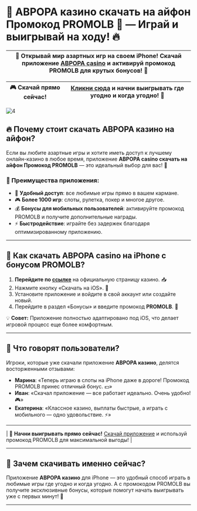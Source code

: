 # 📱 АВРОРА казино скачать на айфон Промокод PROMOLB 🎰 — Играй и выигрывай на ходу! 🔥

| 🚀 Открывай мир азартных игр на своем iPhone! Скачай приложение [АВРОРА casino](https://10trafic-stat2.com/click/668546566bcc6313411604c7/6766/15114/subaccount?promocode=PROMOLB) и активируй промокод PROMOLB для крутых бонусов! 🎁 |
|---------------------------------------------------------------------------------------------------------------|

| 🎮 **Скачай прямо сейчас!** | [Кликни сюда](https://10trafic-stat2.com/click/668546566bcc6313411604c7/6766/15114/subaccount?promocode=PROMOLB) и начни выигрывать где угодно и когда угодно! 🎉 |
|-----------------------------|---------------------------------------------------------------------------------------------------------------|

![4](https://github.com/user-attachments/assets/8ad4be35-ab74-4061-820c-b63567e21c52)

## 🔥 Почему стоит скачать АВРОРА казино на айфон?

Если вы любите азартные игры и хотите иметь доступ к лучшему онлайн-казино в любое время, приложение **АВРОРА casino скачать на айфон Промокод PROMOLB** — это идеальный выбор для вас! 🎲

### 📲 Преимущества приложения:

- 🌟 **Удобный доступ**: все любимые игры прямо в вашем кармане.
- 🎮 **Более 1000 игр**: слоты, рулетка, покер и многое другое.
- 💰 **Бонусы для мобильных пользователей**: активируйте промокод PROMOLB и получите дополнительные награды.
- ⚡ **Быстродействие**: играйте без задержек благодаря оптимизированному приложению.

---

## 🎁 Как скачать АВРОРА casino на iPhone с бонусом PROMOLB?

1. **Перейдите по [ссылке](https://10trafic-stat2.com/click/668546566bcc6313411604c7/6766/15114/subaccount?promocode=PROMOLB)** на официальную страницу казино. 📥
2. Нажмите кнопку «Скачать на iOS». 📱
3. Установите приложение и войдите в свой аккаунт или создайте новый.
4. Перейдите в раздел «Бонусы» и введите промокод **PROMOLB**. 🎉

💡 **Совет:** Приложение полностью адаптировано под iOS, что делает игровой процесс еще более комфортным.

---

## 🌟 Что говорят пользователи?

Игроки, которые уже скачали приложение **АВРОРА казино**, делятся восторженными отзывами:

- **Марина**: «Теперь играю в слоты на iPhone даже в дороге! Промокод PROMOLB принес отличный бонус. 💵»
- **Иван**: «Скачал приложение — все работает идеально. Очень удобно! 🎮»
- **Екатерина**: «Классное казино, выплаты быстрые, а играть с мобильного — одно удовольствие. ⚡»

---

| 💎 **Начни выигрывать прямо сейчас!** [Скачай приложение](https://10trafic-stat2.com/click/668546566bcc6313411604c7/6766/15114/subaccount?promocode=PROMOLB) и используй промокод PROMOLB для максимальной выгоды! |

---

## 🚀 Зачем скачивать именно сейчас?

Приложение **АВРОРА казино** для iPhone — это удобный способ играть в любимые игры где угодно и когда угодно. А с промокодом PROMOLB вы получите эксклюзивные бонусы, которые помогут начать выигрывать уже с первых минут! 🎰

---

